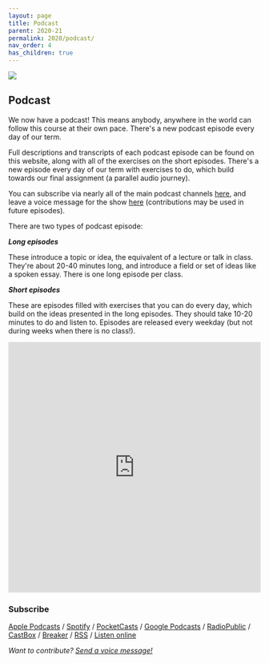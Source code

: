 ```yaml
---
layout: page
title: Podcast
parent: 2020-21
permalink: 2020/podcast/
nav_order: 4
has_children: true
---
```


[![](/assets/parallel-worlds-cover.svg)](https://anchor.fm/olliepalmer)

## Podcast

We now have a podcast! This means anybody, anywhere in the world can follow this course at their own pace. There's a new podcast episode every day of our term.

Full descriptions and transcripts of each podcast episode can be found on this website, along with all of the exercises on the short episodes. There's a new episode every day of our term with exercises to do, which build towards our final assignment (a parallel audio journey).


You can subscribe via nearly all of the main podcast channels [here](https://anchor.fm/olliepalmer), and leave a voice message for the show [here](https://anchor.fm/olliepalmer/message) (contributions may be used in future episodes).

There are two types of podcast episode:

***Long episodes***

These introduce a topic or idea, the equivalent of a lecture or talk in class. They're about 20-40 minutes long, and introduce a field or set of ideas like a spoken essay. There is one long episode per class.

***Short episodes***

These are episodes filled with exercises that you can do every day, which build on the ideas presented in the long episodes. They should take 10-20 minutes to do and listen to. Episodes are released every weekday (but not during weeks when there is no class!).

<iframe src="https://castbox.fm/app/castbox/player/id2710471?v=8.22.11&autoplay=0" frameborder="0" width="100%" height="500"></iframe>


### Subscribe

[Apple Podcasts](https://podcasts.apple.com/gb/podcast/parallel-worlds/id1504529134) / [Spotify](https://open.spotify.com/show/3L3RhKaoqQZoU9fIcLuZjz) / [PocketCasts](https://pca.st/ha20534r) / [Google Podcasts](https://www.google.com/podcasts?feed=aHR0cHM6Ly9hbmNob3IuZm0vcy8xODg0YjAwOC9wb2RjYXN0L3Jzcw%3D%3D) / [RadioPublic](https://radiopublic.com/parallel-worlds-WzVy1K) / [CastBox](https://castbox.fm/channel/id2710471?utm_source=podcaster&utm_medium=dlink&utm_campaign=c_2710471&utm_content=Parallel%20Worlds-CastBox_FM) / [Breaker](https://www.breaker.audio/parallel-worlds) / [RSS](https://anchor.fm/s/1884b008/podcast/rss) / [Listen online](https://anchor.fm/olliepalmer)

_Want to contribute? [Send a voice message!](https://anchor.fm/olliepalmer/message)_
